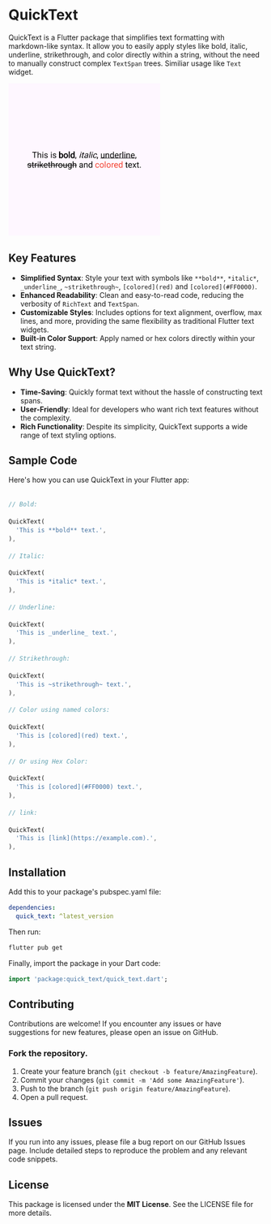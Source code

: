 # QuickText

QuickText is a Flutter package that simplifies text formatting with markdown-like syntax. It allow you to easily apply styles like bold, italic, underline, strikethrough, and color directly within a string, without the need to manually construct complex `TextSpan` trees. Similiar usage like `Text` widget.

<img height="300" src="https://raw.githubusercontent.com/Anees7757/quick_text/master/assets/images/1.png" alt=""/>

## Key Features

- **Simplified Syntax**: Style your text with symbols like `**bold**`, `*italic*`, `_underline_`, `~strikethrough~`, `[colored](red)` and `[colored](#FF0000)`.
- **Enhanced Readability**: Clean and easy-to-read code, reducing the verbosity of `RichText` and `TextSpan`.
- **Customizable Styles**: Includes options for text alignment, overflow, max lines, and more, providing the same flexibility as traditional Flutter text widgets.
- **Built-in Color Support**: Apply named or hex colors directly within your text string.

## Why Use QuickText?

- **Time-Saving**: Quickly format text without the hassle of constructing text spans.
- **User-Friendly**: Ideal for developers who want rich text features without the complexity.
- **Rich Functionality**: Despite its simplicity, QuickText supports a wide range of text styling options.

## Sample Code

Here's how you can use QuickText in your Flutter app:

```dart

// Bold:

QuickText(
  'This is **bold** text.',
),

// Italic:

QuickText(
  'This is *italic* text.',
),

// Underline:

QuickText(
  'This is _underline_ text.',
),

// Strikethrough:

QuickText(
  'This is ~strikethrough~ text.',
),

// Color using named colors:

QuickText(
  'This is [colored](red) text.',
),

// Or using Hex Color:

QuickText(
  'This is [colored](#FF0000) text.',
),

// link:

QuickText(
  'This is [link](https://example.com).',
),

```

## Installation

Add this to your package's pubspec.yaml file:

```yaml
dependencies:
  quick_text: ^latest_version
```
Then run:
  
```bash
flutter pub get
```

Finally, import the package in your Dart code:

```dart
import 'package:quick_text/quick_text.dart';
```

## Contributing

Contributions are welcome! If you encounter any issues or have suggestions for new features, please open an issue on GitHub.

### Fork the repository.
1. Create your feature branch (`git checkout -b feature/AmazingFeature`).
2. Commit your changes (`git commit -m 'Add some AmazingFeature'`).
3. Push to the branch (`git push origin feature/AmazingFeature`).
4. Open a pull request.

## Issues
If you run into any issues, please file a bug report on our GitHub Issues page. Include detailed steps to reproduce the problem and any relevant code snippets.

## License
This package is licensed under the **MIT License**. See the LICENSE file for more details.
